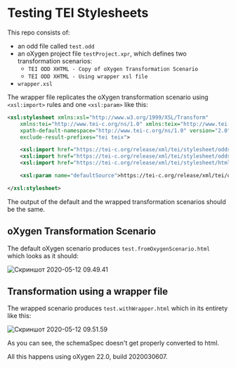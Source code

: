 # Testing TEI Stylesheets

This repo consists of:

- an odd file called `test.odd`
- an oXygen project file `testProject.xpr`, which defines two transformation scenarios:
  - `TEI ODD XHTML - Copy of oXygen Transformation Scenario`
  - `TEI ODD XHTML - Using wrapper xsl file`
- `wrapper.xsl`

The wrapper file replicates the oXygen transformation scenario using `<xsl:import>` rules and one `<xsl:param>` like this:

```xml
<xsl:stylesheet xmlns:xsl="http://www.w3.org/1999/XSL/Transform"
    xmlns:tei="http://www.tei-c.org/ns/1.0" xmlns:teix="http://www.tei-c.org/ns/Examples"
    xpath-default-namespace="http://www.tei-c.org/ns/1.0" version="2.0"
    exclude-result-prefixes="tei teix">

    <xsl:import href="https://tei-c.org/release/xml/tei/stylesheet/odds/odd2odd.xsl"/>
    <xsl:import href="https://tei-c.org/release/xml/tei/stylesheet/odds/odd2lite.xsl"/>
    <xsl:import href="https://tei-c.org/release/xml/tei/stylesheet/html/html.xsl"/>

    <xsl:param name="defaultSource">https://tei-c.org/release/xml/tei/odd/p5subset.xml</xsl:param>

</xsl:stylesheet>
```

The output of the default and the wrapped transformation scenarios should be the same.

## oXygen Transformation Scenario

The default oXygen scenario produces `test.fromOxygenScenario.html` which looks as it should:

![Скриншот 2020-05-12 09.49.41](https://i.imgur.com/HARgChO.png)

## Transformation using a wrapper file

The wrapped scenario produces `test.withWrapper.html` which in its entirety like this:

![Скриншот 2020-05-12 09.51.59](https://i.imgur.com/a7yCtBK.png)

As you can see, the schemaSpec doesn't get properly converted to html.

All this happens using oXygen 22.0, build 2020030607.

